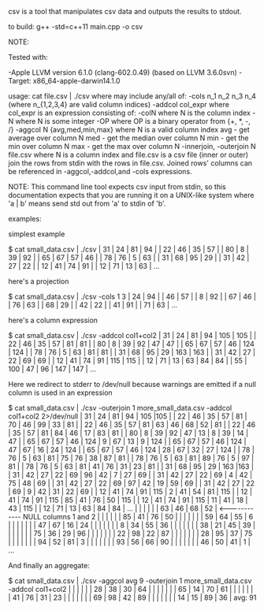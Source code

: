 csv is a tool that manipulates csv data and outputs the results to stdout.

to build: g++ -std=c++11 main.cpp -o csv

NOTE:

Tested with:

-Apple LLVM version 6.1.0 (clang-602.0.49) (based on LLVM 3.6.0svn)
-Target: x86_64-apple-darwin14.1.0


usage: cat file.csv | ./csv <options>
 where <options> may include any/all of: 
       -cols n_1 n_2 n_3 n_4 (where n_{1,2,3,4} are valid column indices)
       -addcol col_expr where col_expr is an expression consisting of:
                             -colN where N is the column index
                             -N where N is some integer
                             -OP where OP is a binary operator from {+, *, -, /}
       -aggcol N {avg,med,min,max} where N is a valid column index 
                             avg - get average over column N
                             med - get the median over column N
                             min - get the min over column N
                             max - get the max over column N
       -innerjoin, -outerjoin N file.csv where N is a column index and file.csv is a csv file
                             (inner or outer) join the rows from stdin with the rows in file.csv.
                             Joined rows' columns can be referenced in -aggcol,-addcol,and -cols expressions.

NOTE: This command line tool expects csv input from stdin, so this documentation expects that you are running it
on a UNIX-like system where 'a | b'  means send std out from 'a' to stdin of 'b'.

examples:

simplest example

$ cat small_data.csv | ./csv
| 31 |  24 | 81 | 94 |
| 22 |  46 | 35 | 57 |
| 80 |   8 | 39 | 92 |
| 65 |  67 | 57 | 46 |
| 78 |  76 |  5 | 63 |
| 31 |  68 | 95 | 29 |
| 31 |  42 | 27 | 22 |
| 12 |  41 | 74 | 91 |
| 12 |  71 | 13 | 63 |
...

here's a projection

$ cat small_data.csv | ./csv -cols 1 3
|  24 | 94 |
|  46 | 57 |
|   8 | 92 |
|  67 | 46 |
|  76 | 63 |
|  68 | 29 |
|  42 | 22 |
|  41 | 91 |
|  71 | 63 |
...

here's a column expression

$ cat small_data.csv | ./csv -addcol col1+col2
| 31 |  24 | 81 | 94 | 105 | 105 |
| 22 |  46 | 35 | 57 |  81 |  81 |
| 80 |   8 | 39 | 92 |  47 |  47 |
| 65 |  67 | 57 | 46 | 124 | 124 |
| 78 |  76 |  5 | 63 |  81 |  81 |
| 31 |  68 | 95 | 29 | 163 | 163 |
| 31 |  42 | 27 | 22 |  69 |  69 |
| 12 |  41 | 74 | 91 | 115 | 115 |
| 12 |  71 | 13 | 63 |  84 |  84 |
| 55 | 100 | 47 | 96 | 147 | 147 |
...

Here we redirect to stderr to /dev/null because warnings are emitted if a null column is used in an expression

$ cat small_data.csv | ./csv -outerjoin 1 more_small_data.csv -addcol col1+col2 2>/dev/null
| 31 |  24 | 81 | 94 | 105 |105 |
| 22 |  46 | 35 | 57 |  81 | 70 |  46 | 99 |  33 |  81 |
| 22 |  46 | 35 | 57 |  81 | 63 |  46 | 68 |  52 |  81 |
| 22 |  46 | 35 | 57 |  81 | 84 |  46 | 17 |  83 |  81 |
| 80 |   8 | 39 | 92 |  47 | 13 |   8 | 39 |  14 |  47 |
| 65 |  67 | 57 | 46 | 124 |  9 |  67 | 13 |   9 | 124 |
| 65 |  67 | 57 | 46 | 124 | 47 |  67 | 16 |  24 | 124 |
| 65 |  67 | 57 | 46 | 124 | 28 |  67 | 32 |  27 | 124 |
| 78 |  76 |  5 | 63 |  81 | 75 |  76 | 38 |  87 |  81 |
| 78 |  76 |  5 | 63 |  81 | 89 |  76 |  5 |  97 |  81 |
| 78 |  76 |  5 | 63 |  81 | 41 |  76 | 31 |  23 |  81 |
| 31 |  68 | 95 | 29 | 163 |163 |
| 31 |  42 | 27 | 22 |  69 | 96 |  42 |  7 |  27 |  69 |
| 31 |  42 | 27 | 22 |  69 |  4 |  42 | 75 |  48 |  69 |
| 31 |  42 | 27 | 22 |  69 | 97 |  42 | 19 |  59 |  69 |
| 31 |  42 | 27 | 22 |  69 |  9 |  42 | 31 |  22 |  69 |
| 12 |  41 | 74 | 91 | 115 |  2 |  41 | 54 |  81 | 115 |
| 12 |  41 | 74 | 91 | 115 | 85 |  41 | 76 |  50 | 115 |
| 12 |  41 | 74 | 91 | 115 | 11 |  41 | 18 |  43 | 115 |
| 12 |  71 | 13 | 63 |  84 | 84 |
...
|    |     |    |    |     | 63 |  46 | 68 |  52 | <------------ NULL columns 1 and 2
|    |     |    |    |     | 85 |  41 | 76 |  50 |
|    |     |    |    |     | 59 |  64 | 55 |   6 |
|    |     |    |    |     | 47 |  67 | 16 |  24 |
|    |     |    |    |     |  8 |  34 | 55 |  36 |
|    |     |    |    |     | 38 |  21 | 45 |  39 |
|    |     |    |    |     | 75 |  36 | 29 |  96 |
|    |     |    |    |     | 22 |  98 | 22 |  87 |
|    |     |    |    |     | 28 |  95 | 37 |  75 |
|    |     |    |    |     | 94 |  52 | 81 |   3 |
|    |     |    |    |     | 93 |  56 | 66 |  90 |
|    |     |    |    |     | 46 |  50 | 41 |   1 |
...

And finally an aggregate:

$ cat small_data.csv | ./csv -aggcol avg 9 -outerjoin 1 more_small_data.csv -addcol col1+col2
|    |     |    |    |     | 28 |  38 | 30 |  64 |
|    |     |    |    |     | 65 |  14 | 70 |  61 |
|    |     |    |    |     | 41 |  76 | 31 |  23 |
|    |     |    |    |     | 69 |  98 | 42 |  89 |
|    |     |    |    |     | 14 |  15 | 89 |  36 |
avg: 91
